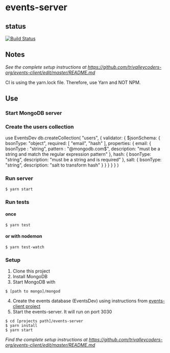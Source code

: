 # events-server

## status

[![Build Status](https://travis-ci.org/trivalleycoders-org/rotary-server.svg?branch=master)](https://travis-ci.org/trivalleycoders-org/rotary-server)

## Notes
*See the complete setup instructions at https://github.com/trivalleycoders-org/events-client/edit/master/README.md*

CI is using the yarn.lock file. Therefore, use Yarn and NOT NPM.

## Use

### Start MongoDB server

### Create the users collection
use EventsDev
db.createCollection( "users", {
   validator: { $jsonSchema: {
      bsonType: "object",
      required: [ "email", "hash" ],
      properties: {
          email: {
            bsonType : "string",
            pattern : "@mongodb\.com$",
            description: "must be a string and match the regular expression pattern"
         },
         hash: {
            bsonType: "string",
            description: "must be a string and is required"
         },
         salt: {
            bsonType: "string",
            description: "salt to transform hash"
         }
      }
   } }
} )

### Run server
```
$ yarn start
```
### Run tests
#### once
```
$ yarn test
```
#### or with nodemon
```
$ yarn test-watch
```

### Setup

1) Clone this project
2) Install MongoDB
3) Start MongoDB with
```
$ [path to mongo]/mongod 
```
4) Create the events database (EventsDev) using instructions from [events-client project](https://github.com/trivalleycoders-org/events-client/edit/master/README.md)
5) Start the events-server. It will run on port 3030
```
$ cd [projects path]/events-server
$ yarn install
$ yarn start
```

*Find the complete setup instructions at https://github.com/trivalleycoders-org/events-client/edit/master/README.md*
